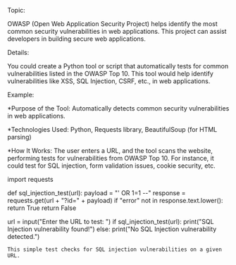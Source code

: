 Topic:

OWASP (Open Web Application Security Project) helps identify the most common security vulnerabilities in web applications. This project can assist developers in building secure web applications.

Details:

You could create a Python tool or script that automatically tests for common vulnerabilities listed in the OWASP Top 10. This tool would help identify vulnerabilities like XSS, SQL Injection, CSRF, etc., in web applications.

Example:

*Purpose of the Tool: Automatically detects common security vulnerabilities in web applications.

*Technologies Used: Python, Requests library, BeautifulSoup (for HTML parsing)

*How It Works: The user enters a URL, and the tool scans the website, performing tests for vulnerabilities from OWASP Top 10. For instance, it could test for SQL injection, form validation issues, cookie security, etc.


import requests

def sql_injection_test(url):
    payload = "' OR 1=1 --"
    response = requests.get(url + "?id=" + payload)
    if "error" not in response.text.lower():
        return True
    return False

url = input("Enter the URL to test: ")
if sql_injection_test(url):
    print("SQL Injection vulnerability found!")
else:
    print("No SQL Injection vulnerability detected.")

    This simple test checks for SQL injection vulnerabilities on a given URL.
